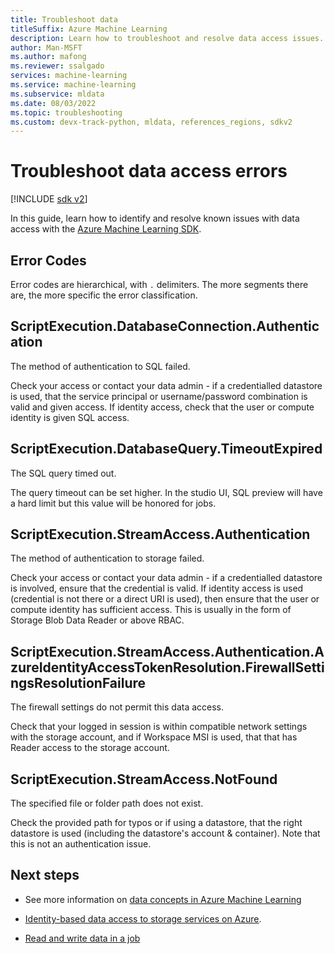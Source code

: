 ```yaml
---
title: Troubleshoot data
titleSuffix: Azure Machine Learning
description: Learn how to troubleshoot and resolve data access issues.
author: Man-MSFT
ms.author: mafong
ms.reviewer: ssalgado
services: machine-learning
ms.service: machine-learning
ms.subservice: mldata
ms.date: 08/03/2022
ms.topic: troubleshooting
ms.custom: devx-track-python, mldata, references_regions, sdkv2
---
```


# Troubleshoot data access errors

[!INCLUDE [sdk v2](../../includes/machine-learning-sdk-v2.md)]

In this guide, learn how to identify and resolve known issues with data access with the [Azure Machine Learning SDK](/python/api/overview/azure/ml/intro).

## Error Codes

Error codes are hierarchical, with `.` delimiters. The more segments there are, the more specific the error classification.

## ScriptExecution.DatabaseConnection.Authentication

The method of authentication to SQL failed.

Check your access or contact your data admin - if a credentialled datastore is used, that the service principal or username/password combination is valid and given access. If identity access, check that the user or compute identity is given SQL access.

## ScriptExecution.DatabaseQuery.TimeoutExpired

The SQL query timed out.

The query timeout can be set higher. In the studio UI, SQL preview will have a hard limit but this value will be honored for jobs.

## ScriptExecution.StreamAccess.Authentication

The method of authentication to storage failed.

Check your access or contact your data admin - if a credentialled datastore is involved, ensure that the credential is valid. If identity access is used (credential is not there or a direct URI is used), then ensure that the user or compute identity has sufficient access. This is usually in the form of Storage Blob Data Reader or above RBAC.

## ScriptExecution.StreamAccess.Authentication.AzureIdentityAccessTokenResolution.FirewallSettingsResolutionFailure

The firewall settings do not permit this data access.

Check that your logged in session is within compatible network settings with the storage account, and if Workspace MSI is used, that that has Reader access to the storage account.

## ScriptExecution.StreamAccess.NotFound

The specified file or folder path does not exist.

Check the provided path for typos or if using a datastore, that the right datastore is used (including the datastore's account & container). Note that this is not an authentication issue.

## Next steps

- See more information on [data concepts in Azure Machine Learning](concept-data.md)

- [Identity-based data access to storage services on Azure](how-to-identity-based-data-access.md).

- [Read and write data in a job](how-to-read-write-data-v2.md)
